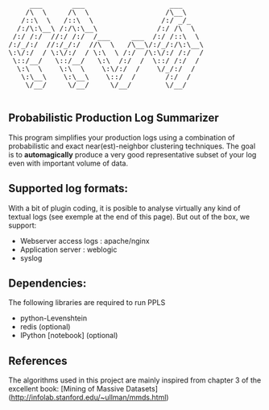 <pre>
     ___       ___                    ___     
    /\  \     /\  \                  /\__\    
   /::\  \   /::\  \                /:/ _/_   
  /:/\:\__\ /:/\:\__\              /:/ /\  \  
 /:/ /:/  //:/ /:/  /___     ___  /:/ /::\  \ 
/:/_/:/  //:/_/:/  //\  \   /\__\/:/_/:/\:\__\
\:\/:/  / \:\/:/  / \:\  \ /:/  /\:\/:/ /:/  /
 \::/__/   \::/__/   \:\  /:/  /  \::/ /:/  / 
  \:\  \    \:\  \    \:\/:/  /    \/_/:/  /  
   \:\__\    \:\__\    \::/  /       /:/  /   
    \/__/     \/__/     \/__/        \/__/    

</pre>

## Probabilistic Production Log Summarizer

This program simplifies your production logs using a combination of probabilistic and exact near(est)-neighbor clustering techniques. The goal is to **automagically** produce a very good representative subset of your log even with important volume of data.

## Supported log formats:
With a bit of plugin coding, it is posible to analyse virtually any kind of textual logs (see exemple at the end of this page). But out of the box, we support:

- Webserver access logs : apache/nginx
- Application server : weblogic
- syslog

## Dependencies:
The following libraries are required to run PPLS
* python-Levenshtein
* redis (optional)
* IPython \[notebook\] (optional)

## References
The algorithms used in this project are mainly inspired from chapter 3 of the excellent book: [Mining of Massive Datasets] (http://infolab.stanford.edu/~ullman/mmds.html)
